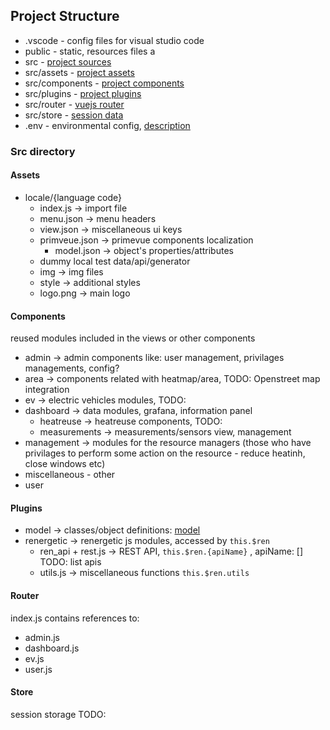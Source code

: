 ## Project Structure

* .vscode - config files for visual studio code 
* public - static, resources files a
* src - [project sources](#src-directory) 
* src/assets - [project assets](#assets) 
* src/components - [project components](#components) 
* src/plugins - [project plugins](#plugins) 
* src/router - [vuejs router](#router) 
* src/store - [session data](#store) 
* .env - environmental config, [description](./env.md)

 
### Src directory 
#### Assets 
    
* locale/{language code}
  * index.js -> import file
  * menu.json -> menu headers
  * view.json -> miscellaneous ui keys
  * primveue.json -> primevue components localization
    * model.json -> object's properties/attributes
  * dummy local test data/api/generator
  * img -> img files
  * style -> additional styles   
  * logo.png -> main logo
  
#### Components
reused modules included in the views or other components
* admin -> admin components like: user management, privilages managements, config?
* area -> components related with heatmap/area, TODO: Openstreet map integration
* ev -> electric vehicles modules, TODO:
* dashboard -> data modules, grafana, information panel
  * heatreuse -> heatreuse components, TODO:
  * measurements -> measurements/sensors view, management
* management -> modules for the resource managers (those who have privilages to perform some action on the resource - reduce heatinh, close windows etc)
* miscellaneous - other
* user 

#### Plugins
* model -> classes/object definitions: [model](./model.md)
* renergetic -> renergetic js modules, accessed by `this.$ren`
  * ren_api + rest.js -> REST API, `this.$ren.{apiName}` , apiName: [] TODO: list apis
  * utils.js -> miscellaneous functions `this.$ren.utils`

#### Router
index.js contains references to:
* admin.js
* dashboard.js
* ev.js
* user.js

#### Store
session storage
TODO: